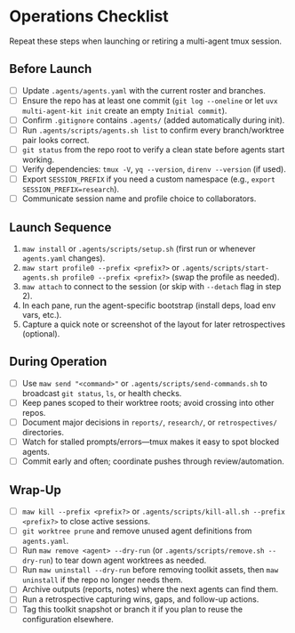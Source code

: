 # Operations Checklist

Repeat these steps when launching or retiring a multi-agent tmux session.

## Before Launch
- [ ] Update `.agents/agents.yaml` with the current roster and branches.
- [ ] Ensure the repo has at least one commit (`git log --oneline` or let `uvx multi-agent-kit init` create an empty `Initial commit`).
- [ ] Confirm `.gitignore` contains `.agents/` (added automatically during init).
- [ ] Run `.agents/scripts/agents.sh list` to confirm every branch/worktree pair looks correct.
- [ ] `git status` from the repo root to verify a clean state before agents start working.
- [ ] Verify dependencies: `tmux -V`, `yq --version`, `direnv --version` (if used).
- [ ] Export `SESSION_PREFIX` if you need a custom namespace (e.g., `export SESSION_PREFIX=research`).
- [ ] Communicate session name and profile choice to collaborators.

## Launch Sequence
1. `maw install` or `.agents/scripts/setup.sh` (first run or whenever `agents.yaml` changes).
2. `maw start profile0 --prefix <prefix?>` or `.agents/scripts/start-agents.sh profile0 --prefix <prefix?>` (swap the profile as needed).
3. `maw attach` to connect to the session (or skip with `--detach` flag in step 2).
4. In each pane, run the agent-specific bootstrap (install deps, load env vars, etc.).
5. Capture a quick note or screenshot of the layout for later retrospectives (optional).

## During Operation
- [ ] Use `maw send "<command>"` or `.agents/scripts/send-commands.sh` to broadcast `git status`, `ls`, or health checks.
- [ ] Keep panes scoped to their worktree roots; avoid crossing into other repos.
- [ ] Document major decisions in `reports/`, `research/`, or `retrospectives/` directories.
- [ ] Watch for stalled prompts/errors—tmux makes it easy to spot blocked agents.
- [ ] Commit early and often; coordinate pushes through review/automation.

## Wrap-Up
- [ ] `maw kill --prefix <prefix?>` or `.agents/scripts/kill-all.sh --prefix <prefix?>` to close active sessions.
- [ ] `git worktree prune` and remove unused agent definitions from `agents.yaml`.
- [ ] Run `maw remove <agent> --dry-run` (or `.agents/scripts/remove.sh --dry-run`) to tear down agent worktrees as needed.
- [ ] Run `maw uninstall --dry-run` before removing toolkit assets, then `maw uninstall` if the repo no longer needs them.
- [ ] Archive outputs (reports, notes) where the next agents can find them.
- [ ] Run a retrospective capturing wins, gaps, and follow-up actions.
- [ ] Tag this toolkit snapshot or branch it if you plan to reuse the configuration elsewhere.
